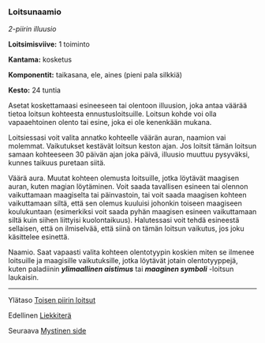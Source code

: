 ### Loitsunaamio

*2-piirin illuusio*

**Loitsimisviive:** 1 toiminto

**Kantama:** kosketus

**Komponentit:** taikasana, ele, aines (pieni pala silkkiä)

**Kesto:** 24 tuntia

Asetat koskettamaasi esineeseen tai olentoon illuusion, joka antaa väärää tietoa loitsun kohteesta ennustusloitsuille. Loitsun kohde voi olla vapaaehtoinen olento tai esine, joka ei ole kenenkään mukana.

Loitsiessasi voit valita annatko kohteelle väärän auran, naamion vai molemmat. Vaikutukset kestävät loitsun keston ajan. Jos loitsit tämän loitsun samaan kohteeseen 30 päivän ajan joka päivä, illuusio muuttuu pysyväksi, kunnes taikuus puretaan siitä.

Väärä aura. Muutat kohteen olemusta loitsuille, jotka löytävät maagisen auran, kuten magian löytäminen. Voit saada tavallisen esineen tai olennon vaikuttamaan maagiselta tai päinvastoin, tai voit saada maagisen kohteen vaikuttamaan siltä, että sen olemus kuuluisi johonkin toiseen maagiseen koulukuntaan (esimerkiksi voit saada pyhän maagisen esineen vaikuttamaan siltä kuin siihen liittyisi kuolontaikuus). Halutessasi voit tehdä esineestä sellaisen, että on ilmiselvää, että siinä on tämän loitsun vaikutus, jos joku käsittelee esinettä.

Naamio. Saat vapaasti valita kohteen olentotyypin koskien miten se ilmenee loitsuille ja maagisille vaikutuksille, jotka löytävät jotain olentotyyppejä, kuten paladiinin ***ylimaallinen aistimus*** tai ***maaginen symboli*** -loitsun laukaisin. 

----

Ylätaso [Toisen piirin loitsut](2_piirin_loitsut)

Edellinen [Liekkiterä](Liekkiterä)

Seuraava [Mystinen side](Mystinen_side)
